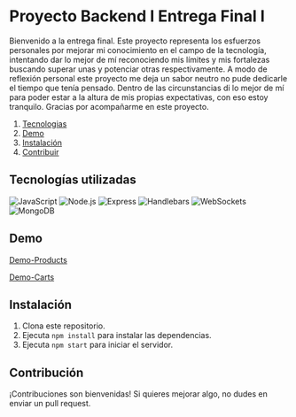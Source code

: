 # Proyecto Backend I Entrega Final I

Bienvenido a la entrega final. Este proyecto representa los esfuerzos personales por mejorar mi conocimiento en el campo de la tecnología, intentando dar lo mejor de mí reconociendo mis límites y mis fortalezas buscando superar unas y potenciar otras respectivamente. A modo de reflexión personal este proyecto me deja un sabor neutro no pude dedicarle el tiempo que tenía pensado. Dentro de las circunstancias di lo mejor de mí para poder estar a la altura de mis propias expectativas, con eso estoy tranquilo.
Gracias por acompañarme en  este proyecto.

1. [Tecnologias](##Tecnologías-utilizadas)
2. [Demo](##demo.gif)
3. [Instalación](##instalación)
4. [Contribuir](##contribuir)



## Tecnologías utilizadas


![JavaScript](https://img.shields.io/badge/-JavaScript-333333?style=flat&logo=javascript) 
![Node.js](https://img.shields.io/badge/logo-node.js-green?logo=node.js)
![Express](https://img.shields.io/badge/logo-express-blue?logo=express)
![Handlebars](https://img.shields.io/badge/logo-handlebars-orange?logo=handlebars)
![WebSockets](https://img.shields.io/badge/logo-WebSockets-orange?logo=webSockets)
![MongoDB](https://img.shields.io/badge/logo-MongoDB-orange?logo=MongoDB)

## Demo
[Demo-Products](https://youtu.be/33WWGJAHgf8 " Demo Products ")

[Demo-Carts](https://youtu.be/A5OiR-jkx3E " Demo Carts ")

  
## Instalación

1. Clona este repositorio.
2. Ejecuta `npm install` para instalar las dependencias.
3. Ejecuta `npm start` para iniciar el servidor.

## Contribución

¡Contribuciones son bienvenidas! Si quieres mejorar algo, no dudes en enviar un pull request.
